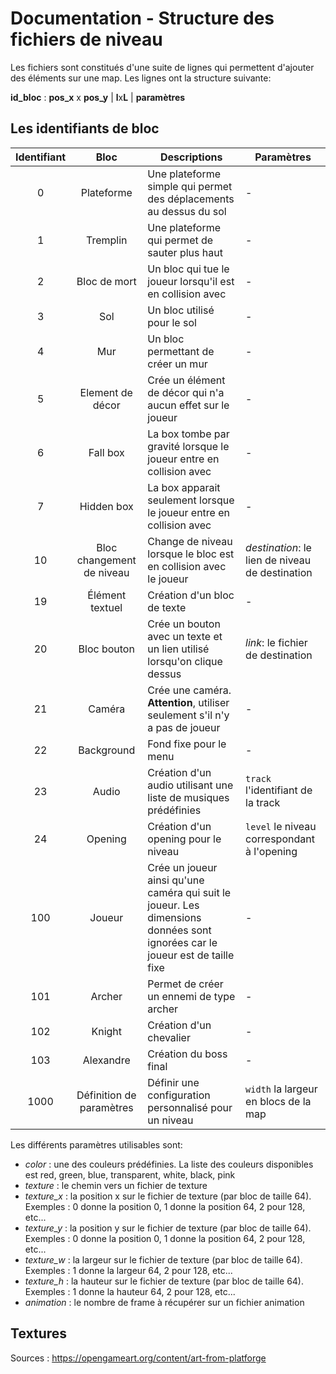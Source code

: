 # Documentation - Structure des fichiers de niveau

Les fichiers sont constitués d'une suite de lignes qui permettent d'ajouter des éléments sur une map.
Les lignes ont la structure suivante:

**id_bloc** : **pos_x** x **pos_y** | **l**x**L** | **paramètres**



## Les identifiants de bloc

|Identifiant|Bloc|Descriptions|Paramètres|
|:-----------:|:----:|------------|----------|
|0|Plateforme|Une plateforme simple qui permet des déplacements au dessus du sol| - |
|1|Tremplin|Une plateforme qui permet de sauter plus haut| - |
|2|Bloc de mort| Un bloc qui tue le joueur lorsqu'il est en collision avec| - |
|3|Sol| Un bloc utilisé pour le sol| - |
|4|Mur| Un bloc permettant de créer un mur| - |
|5|Element de décor| Crée un élément de décor qui n'a aucun effet sur le joueur| - |
|6|Fall box|La box tombe par gravité lorsque le joueur entre en collision avec| - |
|7|Hidden box|La box apparait seulement lorsque le joueur entre en collision avec| - |
|10|Bloc changement de niveau|Change de niveau lorsque le bloc est en collision avec le joueur|*destination*: le lien de niveau de destination|
|19|Élément textuel|Création d'un bloc de texte| - |
|20|Bloc bouton|Crée un bouton avec un texte et un lien utilisé lorsqu'on clique dessus|*link*: le fichier de destination|
|21|Caméra|Crée une caméra. **Attention**, utiliser seulement s'il n'y a pas de joueur| - |
|22|Background|Fond fixe pour le menu|-|
|23|Audio|Création d'un audio utilisant une liste de musiques prédéfinies|`track` l'identifiant de la track|
|24|Opening|Création d'un opening pour le niveau|`level` le niveau correspondant à l'opening|
|100|Joueur| Crée un joueur ainsi qu'une caméra qui suit le joueur. Les dimensions données sont ignorées car le joueur est de taille fixe| - |
|101|Archer| Permet de créer un ennemi de type archer| - |
|102|Knight| Création d'un chevalier| - |
|103|Alexandre| Création du boss final| - |
|1000|Définition de paramètres|Définir une configuration personnalisé pour un niveau|`width` la largeur en blocs de la map|


Les différents paramètres utilisables sont:
- *color* : une des couleurs prédéfinies. La liste des couleurs disponibles est red, green, blue, transparent, white, black, pink
- *texture* : le chemin vers un fichier de texture
- *texture_x* : la position x sur le fichier de texture (par bloc de taille 64). Exemples : 0 donne la position 0, 1 donne la position 64, 2 pour 128, etc... 
- *texture_y* : la position y sur le fichier de texture (par bloc de taille 64). Exemples : 0 donne la position 0, 1 donne la position 64, 2 pour 128, etc... 
- *texture_w* : la largeur sur le fichier de texture (par bloc de taille 64). Exemples : 1 donne la largeur 64, 2 pour 128, etc... 
- *texture_h* : la hauteur sur le fichier de texture (par bloc de taille 64). Exemples : 1 donne la hauteur 64, 2 pour 128, etc... 
- *animation* : le nombre de frame à récupérer sur un fichier animation


## Textures

Sources : https://opengameart.org/content/art-from-platforge